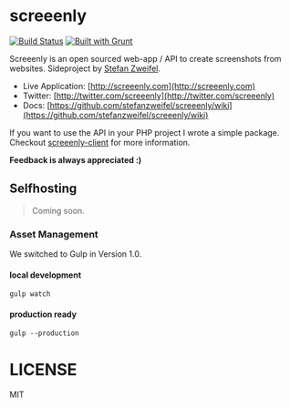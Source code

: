 # screeenly

[![Build Status](https://travis-ci.org/stefanzweifel/screeenly.svg?branch=master)](https://travis-ci.org/stefanzweifel/screeenly)
[![Built with Grunt](https://cdn.gruntjs.com/builtwith.png)](http://gruntjs.com/)

Screeenly is an open sourced web-app / API to create screenshots from websites.
Sideproject by [Stefan Zweifel](http://stefanzweifel.io).

- Live Application: [http://screeenly.com](http://screeenly.com)
- Twitter: [http://twitter.com/screeenly](http://twitter.com/screeenly)
- Docs: [https://github.com/stefanzweifel/screeenly/wiki](https://github.com/stefanzweifel/screeenly/wiki)

If you want to use the API in your PHP project I wrote a simple package. Checkout [screeenly-client](https://github.com/stefanzweifel/ScreeenlyClient) for more information.

**Feedback is always appreciated :)**

## Selfhosting

> Coming soon.

### Asset Management

We switched to Gulp in Version 1.0.

#### local development

`gulp watch`

#### production ready

`gulp --production`

# LICENSE

MIT